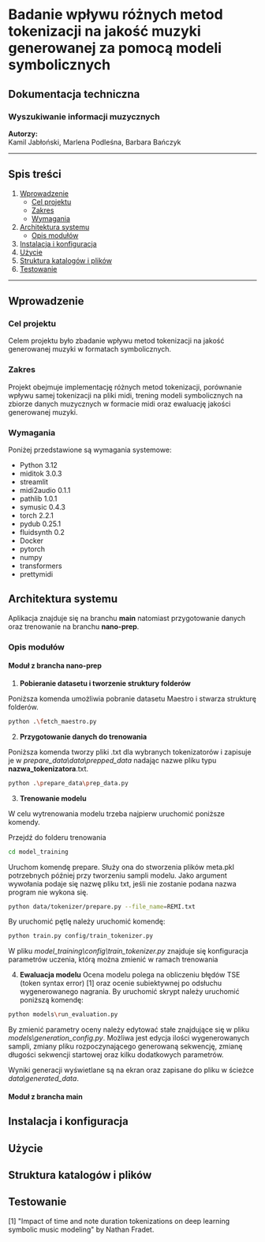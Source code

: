 # Badanie wpływu różnych metod tokenizacji na jakość muzyki generowanej za pomocą modeli symbolicznych

## Dokumentacja techniczna

### Wyszukiwanie informacji muzycznych

**Autorzy:**  
Kamil Jabłoński, Marlena Podleśna, Barbara Bańczyk

---

## Spis treści
1. [Wprowadzenie](#wprowadzenie)
   - [Cel projektu](#cel-projektu)
   - [Zakres](#zakres)
   - [Wymagania](#wymagania)
2. [Architektura systemu](#architektura-systemu)
   - [Opis modułów](#opis-modułów)
3. [Instalacja i konfiguracja](#instalacja-i-konfiguracja)
4. [Użycie](#użycie)
5. [Struktura katalogów i plików](#struktura-katalogów-i-plików)
6. [Testowanie](#testowanie)

---

## Wprowadzenie

### Cel projektu
Celem projektu było zbadanie wpływu metod tokenizacji na jakość generowanej muzyki w formatach symbolicznych.

### Zakres
Projekt obejmuje implementację różnych metod tokenizacji, porównanie wpływu samej tokenizacji na pliki midi, trening modeli symbolicznych na zbiorze danych muzycznych w formacie midi oraz ewaluację jakości generowanej muzyki.

### Wymagania
Poniżej przedstawione są wymagania systemowe:
- Python 3.12
- miditok 3.0.3
- streamlit
- midi2audio 0.1.1
- pathlib 1.0.1
- symusic 0.4.3
- torch 2.2.1
- pydub 0.25.1
- fluidsynth 0.2
- Docker
- pytorch
- numpy
- transformers
- prettymidi

## Architektura systemu

Aplikacja znajduje się na branchu **main** natomiast przygotowanie danych oraz trenowanie na branchu **nano-prep**.

### Opis modułów
#### Moduł z brancha nano-prep
1. **Pobieranie datasetu i tworzenie struktury folderów**

Poniższa komenda umożliwia pobranie datasetu Maestro i stwarza strukturę folderów.

```sh
python .\fetch_maestro.py 
```

2. **Przygotowanie danych do trenowania**

Poniższa komenda tworzy pliki .txt dla wybranych tokenizatorów i zapisuje je w *prepare_data\data\prepped_data* nadając nazwe pliku typu **nazwa_tokenizatora**.txt.

```sh
python .\prepare_data\prep_data.py
```

3. **Trenowanie modelu**

W celu wytrenowania modelu trzeba najpierw uruchomić poniższe komendy. 

Przejdź do folderu trenowania
```sh
cd model_training
```

Uruchom komendę prepare. Służy ona do stworzenia plików meta.pkl potrzebnych później przy tworzeniu sampli modelu. Jako argument wywołania podaje się nazwę pliku txt, jeśli nie zostanie podana nazwa program nie wykona się.
```sh
python data/tokenizer/prepare.py --file_name=REMI.txt
```

By uruchomić pętlę należy uruchomić komendę:
```sh
python train.py config/train_tokenizer.py
```
W pliku *model_training\config\train_tokenizer.py* znajduje się konfiguracja parametrów uczenia, którą można zmienić w ramach trenowania

4. **Ewaluacja modelu**
Ocena modelu polega na obliczeniu błędów TSE (token syntax error) [1] oraz ocenie subiektywnej po odsłuchu wygenerowanego nagrania. By uruchomić skrypt należy uruchomić poniższą komendę:

```sh
python models\run_evaluation.py
```

By zmienić parametry oceny należy edytować stałe znajdujące się w pliku *models\generation_config.py*. Możliwa jest edycja ilości wygenerowanych sampli, zmiany pliku rozpoczynającego generowaną sekwencję, zmianę długości sekwencji startowej oraz kilku dodatkowych parametrów.

Wyniki generacji wyświetlane są na ekran oraz zapisane do pliku w ścieżce *data\generated_data*.

#### Moduł z brancha main


## Instalacja i konfiguracja

## Użycie

## Struktura katalogów i plików

## Testowanie

[1] "Impact of time and note duration tokenizations on deep learning symbolic music modeling" by Nathan Fradet.
